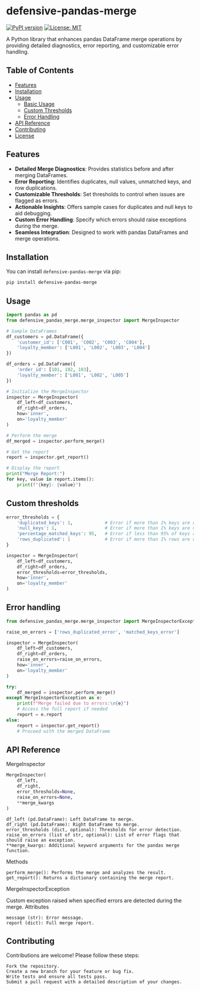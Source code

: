 # defensive-pandas-merge

[![PyPI version](https://badge.fury.io/py/defensive-pandas-merge.svg)](https://badge.fury.io/py/defensive-pandas-merge)
[![License: MIT](https://img.shields.io/badge/License-MIT-yellow.svg)](https://opensource.org/licenses/MIT)

A Python library that enhances pandas DataFrame merge operations by providing detailed diagnostics, error reporting, and customizable error handling.

## Table of Contents

- [Features](#features)
- [Installation](#installation)
- [Usage](#usage)
  - [Basic Usage](#basic-usage)
  - [Custom Thresholds](#custom-thresholds)
  - [Error Handling](#error-handling)
- [API Reference](#api-reference)
- [Contributing](#contributing)
- [License](#license)

## Features

- **Detailed Merge Diagnostics**: Provides statistics before and after merging DataFrames.
- **Error Reporting**: Identifies duplicates, null values, unmatched keys, and row duplications.
- **Customizable Thresholds**: Set thresholds to control when issues are flagged as errors.
- **Actionable Insights**: Offers sample cases for duplicates and null keys to aid debugging.
- **Custom Error Handling**: Specify which errors should raise exceptions during the merge.
- **Seamless Integration**: Designed to work with pandas DataFrames and merge operations.

## Installation

You can install `defensive-pandas-merge` via pip:

```bash
pip install defensive-pandas-merge
```

## Usage

```python
import pandas as pd
from defensive_pandas_merge.merge_inspector import MergeInspector

# Sample DataFrames
df_customers = pd.DataFrame({
    'customer_id': ['C001', 'C002', 'C003', 'C004'],
    'loyalty_member': ['L001', 'L002', 'L003', 'L004']
})

df_orders = pd.DataFrame({
    'order_id': [101, 102, 103],
    'loyalty_member': ['L001', 'L002', 'L005']
})

# Initialize the MergeInspector
inspector = MergeInspector(
    df_left=df_customers,
    df_right=df_orders,
    how='inner',
    on='loyalty_member'
)

# Perform the merge
df_merged = inspector.perform_merge()

# Get the report
report = inspector.get_report()

# Display the report
print("Merge Report:")
for key, value in report.items():
    print(f"{key}: {value}")
```

## Custom thresholds

```python
error_thresholds = {
    'duplicated_keys': 1,            # Error if more than 1% keys are duplicated
    'null_keys': 1,                  # Error if more than 1% keys are null
    'percentage_matched_keys': 95,   # Error if less than 95% of keys are matched
    'rows_duplicated': 1             # Error if more than 1% rows are duplicated
}

inspector = MergeInspector(
    df_left=df_customers,
    df_right=df_orders,
    error_thresholds=error_thresholds,
    how='inner',
    on='loyalty_member'
)
```

## Error handling

```python
from defensive_pandas_merge.merge_inspector import MergeInspectorException

raise_on_errors = ['rows_duplicated_error', 'matched_keys_error']

inspector = MergeInspector(
    df_left=df_customers,
    df_right=df_orders,
    raise_on_errors=raise_on_errors,
    how='inner',
    on='loyalty_member'
)

try:
    df_merged = inspector.perform_merge()
except MergeInspectorException as e:
    print(f"Merge failed due to errors:\n{e}")
    # Access the full report if needed
    report = e.report
else:
    report = inspector.get_report()
    # Proceed with the merged DataFrame
```

## API Reference

MergeInspector

```python
MergeInspector(
    df_left,
    df_right,
    error_thresholds=None,
    raise_on_errors=None,
    **merge_kwargs
)
```

    df_left (pd.DataFrame): Left DataFrame to merge.
    df_right (pd.DataFrame): Right DataFrame to merge.
    error_thresholds (dict, optional): Thresholds for error detection.
    raise_on_errors (list of str, optional): List of error flags that should raise an exception.
    **merge_kwargs: Additional keyword arguments for the pandas merge function.

Methods

    perform_merge(): Performs the merge and analyzes the result.
    get_report(): Returns a dictionary containing the merge report.

MergeInspectorException

Custom exception raised when specified errors are detected during the merge.
Attributes

    message (str): Error message.
    report (dict): Full merge report.

## Contributing

Contributions are welcome! Please follow these steps:

    Fork the repository.
    Create a new branch for your feature or bug fix.
    Write tests and ensure all tests pass.
    Submit a pull request with a detailed description of your changes.
